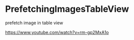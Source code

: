 # PrefetchingImagesTableView
prefetch image in table view

https://www.youtube.com/watch?v=rm-gp2MxA1o
